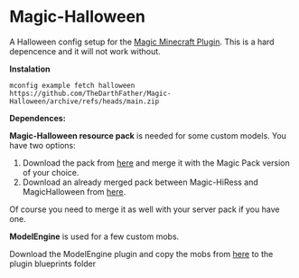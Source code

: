 # Magic-Halloween
A Halloween config setup for the [Magic Minecraft Plugin](https://www.spigotmc.org/resources/magic.1056/). This is a hard depencence and it will not work without.

**Instalation**

`mconfig example fetch halloween https://github.com/TheDarthFather/Magic-Halloween/archive/refs/heads/main.zip`

**Dependences:**

**Magic-Halloween resource pack** is needed for some custom models.
You have two options:
1. Download the pack from [here](https://download.mc-packs.net/pack/202f30d5c4852dbaa8d25243b55da8cc6fddeafb.zip) and merge it with the Magic Pack version of your choice.
2. Download an already merged pack between Magic-HiRess and MagicHalloween from [here](https://download.mc-packs.net/pack/4f3b3ec460b3a4a62a0ab7e8b30b7e5b7c7dfe06.zip).

Of course you need to merge it as well with your server pack if you have one.

**ModelEngine** is used for a few custom mobs.

Download the ModelEngine plugin and copy the mobs from [here](https://github.com/TheDarthFather/Magic-Halloween/tree/main/dependences/modelengine/blueprints) to the plugin blueprints folder
